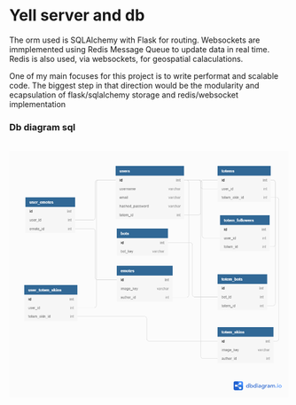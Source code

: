 <h1>Yell server and db</h1>

The orm used is SQLAlchemy with Flask for routing. Websockets are immplemented using Redis Message Queue to update data in real time. Redis is also used, via websockets, for geospatial calaculations.

One of my main focuses for this project is to write performat and scalable code. The biggest step in that direction would be the modularity and ecapsulation of flask/sqlalchemy storage and redis/websocket implementation 

<h3>Db diagram sql</h3>
<br>
<img src="https://github.com/about14sheep/yell_proxy_chat/blob/master/serv/docs/yell_db.png">
